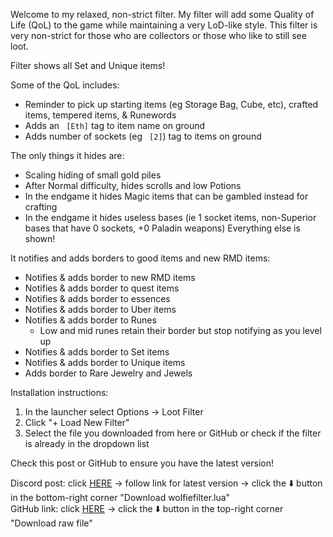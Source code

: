 Welcome to my relaxed, non-strict filter. My filter will add some Quality of Life (QoL) to the game while maintaining a very LoD-like style. This filter is very non-strict for those who are collectors or those who like to still see loot.

Filter shows all Set and Unique items!

Some of the QoL includes:
* Reminder to pick up starting items (eg Storage Bag, Cube, etc), crafted items, tempered items, & Runewords
* Adds an ` [Eth]` tag to item name on ground
* Adds number of sockets (eg ` [2]`) tag to items on ground

The only things it hides are:
* Scaling hiding of small gold piles
* After Normal difficulty, hides scrolls and low Potions
* In the endgame it hides Magic items that can be gambled instead for crafting
* In the endgame it hides useless bases (ie 1 socket items, non-Superior bases that have 0 sockets, +0 Paladin weapons)
Everything else is shown!

It notifies and adds borders to good items and new RMD items:
* Notifies & adds border to new RMD items
* Notifies & adds border to quest items
* Notifies & adds border to essences
* Notifies & adds border to Uber items
* Notifies & adds border to Runes
  * Low and mid runes retain their border but stop notifying as you level up
* Notifies & adds border to Set items
* Notifies & adds border to Unique items
* Adds border to Rare Jewelry and Jewels

Installation instructions:
1. In the launcher select Options -> Loot Filter
1. Click "+ Load New Filter"
1. Select the file you downloaded from here or GitHub or check if the filter is already in the dropdown list

Check this post or GitHub to ensure you have the latest version!

Discord post: click [HERE](https://discord.com/channels/897073630868013057/1408688745431040011/1408688745431040011) -> follow link for latest version -> click the :arrow_down: button in the bottom-right corner "Download wolfiefilter.lua"  
GitHub link: click [HERE](<https://github.com/WolfieeifloW/d2rmdfilter/blob/main/wolfiefilter.lua>) -> click the :arrow_down: button in the top-right corner "Download raw file"
